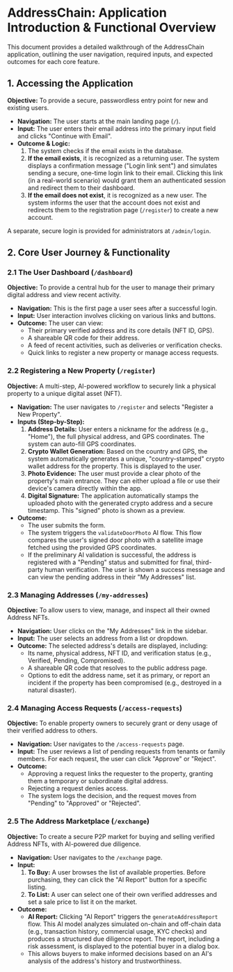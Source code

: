 # AddressChain: Application Introduction & Functional Overview

This document provides a detailed walkthrough of the AddressChain application, outlining the user navigation, required inputs, and expected outcomes for each core feature.

## 1. Accessing the Application

**Objective:** To provide a secure, passwordless entry point for new and existing users.

-   **Navigation:** The user starts at the main landing page (`/`).
-   **Input:** The user enters their email address into the primary input field and clicks "Continue with Email".
-   **Outcome & Logic:**
    1.  The system checks if the email exists in the database.
    2.  **If the email exists**, it is recognized as a returning user. The system displays a confirmation message ("Login link sent") and simulates sending a secure, one-time login link to their email. Clicking this link (in a real-world scenario) would grant them an authenticated session and redirect them to their dashboard.
    3.  **If the email does not exist**, it is recognized as a new user. The system informs the user that the account does not exist and redirects them to the registration page (`/register`) to create a new account.

A separate, secure login is provided for administrators at `/admin/login`.

## 2. Core User Journey & Functionality

### 2.1 The User Dashboard (`/dashboard`)

**Objective:** To provide a central hub for the user to manage their primary digital address and view recent activity.

-   **Navigation:** This is the first page a user sees after a successful login.
-   **Input:** User interaction involves clicking on various links and buttons.
-   **Outcome:** The user can view:
    -   Their primary verified address and its core details (NFT ID, GPS).
    -   A shareable QR code for their address.
    -   A feed of recent activities, such as deliveries or verification checks.
    -   Quick links to register a new property or manage access requests.

### 2.2 Registering a New Property (`/register`)

**Objective:** A multi-step, AI-powered workflow to securely link a physical property to a unique digital asset (NFT).

-   **Navigation:** The user navigates to `/register` and selects "Register a New Property".
-   **Inputs (Step-by-Step):**
    1.  **Address Details:** User enters a nickname for the address (e.g., "Home"), the full physical address, and GPS coordinates. The system can auto-fill GPS coordinates.
    2.  **Crypto Wallet Generation:** Based on the country and GPS, the system automatically generates a unique, "country-stamped" crypto wallet address for the property. This is displayed to the user.
    3.  **Photo Evidence:** The user must provide a clear photo of the property's main entrance. They can either upload a file or use their device's camera directly within the app.
    4.  **Digital Signature:** The application automatically stamps the uploaded photo with the generated crypto address and a secure timestamp. This "signed" photo is shown as a preview.
-   **Outcome:**
    -   The user submits the form.
    -   The system triggers the `validateDoorPhoto` AI flow. This flow compares the user's signed door photo with a satellite image fetched using the provided GPS coordinates.
    -   If the preliminary AI validation is successful, the address is registered with a "Pending" status and submitted for final, third-party human verification. The user is shown a success message and can view the pending address in their "My Addresses" list.

### 2.3 Managing Addresses (`/my-addresses`)

**Objective:** To allow users to view, manage, and inspect all their owned Address NFTs.

-   **Navigation:** User clicks on the "My Addresses" link in the sidebar.
-   **Input:** The user selects an address from a list or dropdown.
-   **Outcome:** The selected address's details are displayed, including:
    -   Its name, physical address, NFT ID, and verification status (e.g., Verified, Pending, Compromised).
    -   A shareable QR code that resolves to the public address page.
    -   Options to edit the address name, set it as primary, or report an incident if the property has been compromised (e.g., destroyed in a natural disaster).

### 2.4 Managing Access Requests (`/access-requests`)

**Objective:** To enable property owners to securely grant or deny usage of their verified address to others.

-   **Navigation:** User navigates to the `/access-requests` page.
-   **Input:** The user reviews a list of pending requests from tenants or family members. For each request, the user can click "Approve" or "Reject".
-   **Outcome:**
    -   Approving a request links the requester to the property, granting them a temporary or subordinate digital address.
    -   Rejecting a request denies access.
    -   The system logs the decision, and the request moves from "Pending" to "Approved" or "Rejected".

### 2.5 The Address Marketplace (`/exchange`)

**Objective:** To create a secure P2P market for buying and selling verified Address NFTs, with AI-powered due diligence.

-   **Navigation:** User navigates to the `/exchange` page.
-   **Input:**
    1.  **To Buy:** A user browses the list of available properties. Before purchasing, they can click the "AI Report" button for a specific listing.
    2.  **To List:** A user can select one of their own verified addresses and set a sale price to list it on the market.
-   **Outcome:**
    -   **AI Report:** Clicking "AI Report" triggers the `generateAddressReport` flow. This AI model analyzes simulated on-chain and off-chain data (e.g., transaction history, commercial usage, KYC checks) and produces a structured due diligence report. The report, including a risk assessment, is displayed to the potential buyer in a dialog box.
    -   This allows buyers to make informed decisions based on an AI's analysis of the address's history and trustworthiness.
